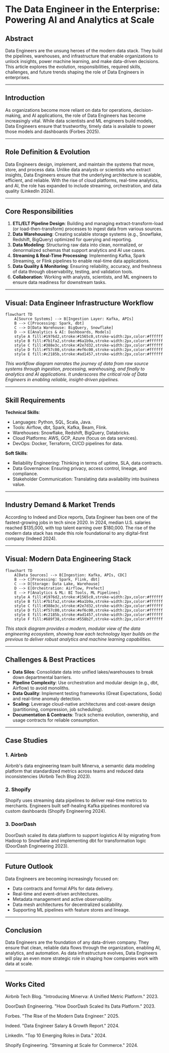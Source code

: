 # The Data Engineer in the Enterprise: Powering AI and Analytics at Scale

## Abstract

Data Engineers are the unsung heroes of the modern data stack. They build the pipelines, warehouses, and infrastructure that enable organizations to unlock insights, power machine learning, and make data-driven decisions. This article explores the evolution, responsibilities, required skills, challenges, and future trends shaping the role of Data Engineers in enterprises.

---

## Introduction

As organizations become more reliant on data for operations, decision-making, and AI applications, the role of Data Engineers has become increasingly vital. While data scientists and ML engineers build models, Data Engineers ensure that trustworthy, timely data is available to power those models and dashboards (Forbes 2025).

---

## Role Definition & Evolution

Data Engineers design, implement, and maintain the systems that move, store, and process data. Unlike data analysts or scientists who extract insights, Data Engineers ensure that the underlying architecture is scalable, efficient, and reliable. With the rise of cloud platforms, real-time analytics, and AI, the role has expanded to include streaming, orchestration, and data quality (LinkedIn 2024).

---

## Core Responsibilities

1. **ETL/ELT Pipeline Design**: Building and managing extract-transform-load (or load-then-transform) processes to ingest data from various sources.
2. **Data Warehousing**: Creating scalable storage systems (e.g., Snowflake, Redshift, BigQuery) optimized for querying and reporting.
3. **Data Modeling**: Structuring raw data into clean, normalized, or denormalized schemas that support analytics and AI use cases.
4. **Streaming & Real-Time Processing**: Implementing Kafka, Spark Streaming, or Flink pipelines to enable real-time data applications.
5. **Data Quality & Monitoring**: Ensuring reliability, accuracy, and freshness of data through observability, testing, and validation tools.
6. **Collaboration**: Working with analysts, scientists, and ML engineers to ensure data readiness for downstream tasks.

---

## Visual: Data Engineer Infrastructure Workflow

```mermaid
flowchart TD
    A[Source Systems] --> B[Ingestion Layer: Kafka, APIs]
    B --> C[Processing: Spark, dbt]
    C --> D[Data Warehouse: BigQuery, Snowflake]
    D --> E[Analytics & AI: Dashboards, Models]
    style A fill:#1976d2,stroke:#1565c0,stroke-width:2px,color:#ffffff
    style B fill:#7b1fa2,stroke:#6a1b9a,stroke-width:2px,color:#ffffff
    style C fill:#388e3c,stroke:#2e7d32,stroke-width:2px,color:#ffffff
    style D fill:#f57c00,stroke:#ef6c00,stroke-width:2px,color:#ffffff
    style E fill:#c2185b,stroke:#ad1457,stroke-width:2px,color:#ffffff
```

*This workflow diagram narrates the journey of data from raw source systems through ingestion, processing, warehousing, and finally to analytics and AI applications. It underscores the critical role of Data Engineers in enabling reliable, insight-driven pipelines.*

---

## Skill Requirements

**Technical Skills**:
- Languages: Python, SQL, Scala, Java.
- Tools: Airflow, dbt, Spark, Kafka, Beam, Flink.
- Warehouses: Snowflake, Redshift, BigQuery, Databricks.
- Cloud Platforms: AWS, GCP, Azure (focus on data services).
- DevOps: Docker, Terraform, CI/CD pipelines for data.

**Soft Skills**:
- Reliability Engineering: Thinking in terms of uptime, SLA, data contracts.
- Data Governance: Ensuring privacy, access control, lineage, and compliance.
- Stakeholder Communication: Translating data availability into business value.

---

## Industry Demand & Market Trends

According to Indeed and Dice reports, Data Engineer has been one of the fastest-growing jobs in tech since 2020. In 2024, median U.S. salaries reached $135,000, with top talent earning over $180,000. The rise of the modern data stack has made this role foundational to any digital-first company (Indeed 2024).

---

## Visual: Modern Data Engineering Stack

```mermaid
flowchart TD
    A[Data Sources] --> B[Ingestion: Kafka, APIs, CDC]
    B --> C[Processing: Spark, Flink, dbt]
    C --> D[Storage: Data Lake, Warehouse]
    D --> E[Orchestration: Airflow, Prefect]
    E --> F[Analytics & ML: BI Tools, ML Pipelines]
    style A fill:#1976d2,stroke:#1565c0,stroke-width:2px,color:#ffffff
    style B fill:#7b1fa2,stroke:#6a1b9a,stroke-width:2px,color:#ffffff
    style C fill:#388e3c,stroke:#2e7d32,stroke-width:2px,color:#ffffff
    style D fill:#f57c00,stroke:#ef6c00,stroke-width:2px,color:#ffffff
    style E fill:#c2185b,stroke:#ad1457,stroke-width:2px,color:#ffffff
    style F fill:#689f38,stroke:#558b2f,stroke-width:2px,color:#ffffff
```

*This stack diagram provides a modern, modular view of the data engineering ecosystem, showing how each technology layer builds on the previous to deliver robust analytics and machine learning capabilities.*

---

## Challenges & Best Practices

- **Data Silos**: Consolidate data into unified lakes/warehouses to break down departmental barriers.
- **Pipeline Complexity**: Use orchestration and modular design (e.g., dbt, Airflow) to avoid monoliths.
- **Data Quality**: Implement testing frameworks (Great Expectations, Soda) and real-time anomaly detection.
- **Scaling**: Leverage cloud-native architectures and cost-aware design (partitioning, compression, job scheduling).
- **Documentation & Contracts**: Track schema evolution, ownership, and usage contracts for reliable consumption.

---

## Case Studies

### 1. Airbnb

Airbnb's data engineering team built Minerva, a semantic data modeling platform that standardized metrics across teams and reduced data inconsistencies (Airbnb Tech Blog 2023).

### 2. Shopify

Shopify uses streaming data pipelines to deliver real-time metrics to merchants. Engineers built self-healing Kafka pipelines monitored via custom dashboards (Shopify Engineering 2024).

### 3. DoorDash

DoorDash scaled its data platform to support logistics AI by migrating from Hadoop to Snowflake and implementing dbt for transformation logic (DoorDash Engineering 2023).

---

## Future Outlook

Data Engineers are becoming increasingly focused on:
- Data contracts and formal APIs for data delivery.
- Real-time and event-driven architectures.
- Metadata management and active observability.
- Data mesh architectures for decentralized scalability.
- Supporting ML pipelines with feature stores and lineage.

---

## Conclusion

Data Engineers are the foundation of any data-driven company. They ensure that clean, reliable data flows through the organization, enabling AI, analytics, and automation. As data infrastructure evolves, Data Engineers will play an even more strategic role in shaping how companies work with data at scale.

---

## Works Cited

Airbnb Tech Blog. "Introducing Minerva: A Unified Metric Platform." 2023.

DoorDash Engineering. "How DoorDash Scaled Its Data Platform." 2023.

Forbes. "The Rise of the Modern Data Engineer." 2025.

Indeed. "Data Engineer Salary & Growth Report." 2024.

LinkedIn. "Top 10 Emerging Roles in Data." 2024.

Shopify Engineering. "Streaming at Scale for Commerce." 2024.
